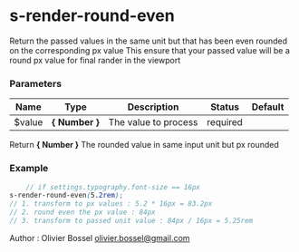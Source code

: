 # s-render-round-even

Return the passed values in the same unit but that has been even rounded on the corresponding px value
This ensure that your passed value will be a round px value for final rander in the viewport



### Parameters
Name  |  Type  |  Description  |  Status  |  Default
------------  |  ------------  |  ------------  |  ------------  |  ------------
$value  |  **{ Number }**  |  The value to process  |  required  |

Return **{ Number }** The rounded value in same input unit but px rounded

### Example
```scss
	// if settings.typography.font-size == 16px
s-render-round-even(5.2rem);
// 1. transform to px values : 5.2 * 16px = 83.2px
// 2. round even the px value : 84px
// 3. transform to passed unit value : 84px / 16px = 5.25rem
```
Author : Olivier Bossel [olivier.bossel@gmail.com](mailto:olivier.bossel@gmail.com)